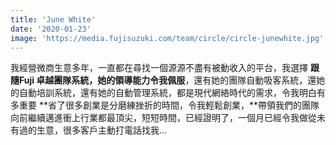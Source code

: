 ```yaml
---
title: 'June White'
date: '2020-01-23'
image: 'https://media.fujisuzuki.com/team/circle/circle-junewhite.jpg'
---
```

我經營微商生意多年，一直都在尋找一個源源不盡有被動收入的平台，我選擇
**跟隨Fuji 卓越團隊系統，她的領導能力令我佩服**，還有她的團隊自動吸客系統，還她的自動培訓系統，還有她的自動管理系統，都是現代網絡時代的需求，令我明白有多重要
**省了很多創業是分磨練挫折的時間，令我輕鬆創業，**帶領我們的團隊向前繼續邁進衝上行業都最頂尖，短短時間，已經證明了，一個月已經令我做從未有過的生意，很多客戶主動打電話找我...